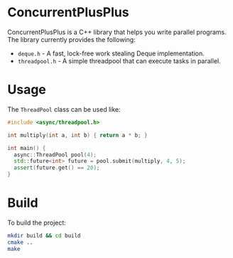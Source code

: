 # ConcurrentPlusPlus
ConcurrentPlusPlus is a C++ library that helps you write parallel programs. The library currently provides the following:
- `deque.h` - A fast, lock-free work stealing Deque implementation.
- `threadpool.h` - A simple threadpool that can execute tasks in parallel.

# Usage
The `ThreadPool` class can be used like:
``` cpp
#include <async/threadpool.h>

int multiply(int a, int b) { return a * b; }

int main() {
  async::ThreadPool pool(4);
  std::future<int> future = pool.submit(multiply, 4, 5);
  assert(future.get() == 20);
}
```

# Build
To build the project:
``` bash
mkdir build && cd build
cmake ..
make
```
